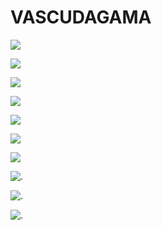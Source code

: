 # VASCUDAGAMA



 ![](https://media1.tenor.com/m/R_eZ54c3HF8AAAAd/coutinho-vasco.gif)
 
![](https://media1.tenor.com/m/6AR1IELZpjAAAAAd/coutinho-xmas.gif)

![](https://media1.tenor.com/m/sTDS6EpZGEoAAAAd/para-de-fofoca-fofoca.gif)

![](https://media1.tenor.com/m/gOErBR6glwEAAAAd/vasco-emerson-rodriguez-vasco.gif)

![](https://media1.tenor.com/m/shH18KWTKSwAAAAC/palmas-payet-payet-vasco.gif)

![](https://media1.tenor.com/m/HOXbmhUTOZMAAAAd/pablo-vegetti-vegetti.gif)

![](https://media1.tenor.com/m/OONSl5xQ6XQAAAAd/gigante-da-colina-vasco.gif)

![.](https://media1.tenor.com/m/AnqQNaXs8pYAAAAd/vasco-futebol.gif)

![.](https://media4.giphy.com/media/qyyWVCu02RBEl2gZsw/giphy.gif)

![.](https://media.tenor.com/VM68DcHK6jIAAAAM/edmundo.gif)
